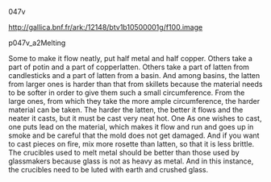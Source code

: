 047v 

http://gallica.bnf.fr/ark:/12148/btv1b10500001g/f100.image


p047v_a2Melting

Some to make it flow neatly, put half metal and half copper. Others take a part of potin and a part of copperlatten. Others take a part of latten from candlesticks and a part of latten from a basin. And among basins, the latten from larger ones is harder than that from skillets because the material needs to be softer in order to give them such a small circumference. From the large ones, from which they take the more ample circumference, the harder material can be taken. The harder the latten, the better it flows and the neater it casts, but it must be cast very neat hot. One As one wishes to cast, one puts lead on the material, which makes it flow and run and goes up in smoke and be careful that the mold does not get damaged. And if you want to cast pieces on fire, mix more rosette than latten, so that it is less brittle. The crucibles used to melt metal should be better than those used by glassmakers because glass is not as heavy as metal. And in this instance, the crucibles need to be luted with earth and crushed glass.

